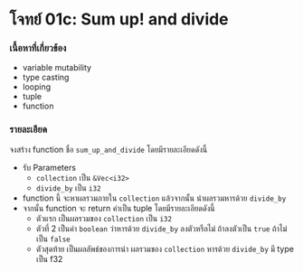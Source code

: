 # โจทย์ 01c: Sum up! and divide
### เนื้อหาที่เกี่ยวข้อง
- variable mutability
- type casting
- looping
- tuple
- function

### รายละเอียด
จงสร้าง function ชื่อ `sum_up_and_divide` โดยมีรายละเอียดดังนี้
- รับ Parameters
    - `collection` เป็น `&Vec<i32>`
    - `divide_by` เป็น `i32`
- function นี้ จะหาผลรวมภายใน `collection` แล้วจากนั้น นำผลรวมหารด้วย `divide_by`
- จากนั้น function จะ return ค่าเป็น tuple โดยมีรายละเอียดดังนี้
    - ตัวแรก เป็นผลรวมของ `collection` เป็น `i32`
    - ตัวที่ 2 เป็นค่า `boolean` ว่าหารด้วย `divide_by` ลงตัวหรือไม่ ถ้าลงตัวเป็น `true` ถ้าไม่เป็น `false`
    - ตัวสุดท้าย เป็นผลลัพธ์ของการนำ ผลรวมของ `collection` หารด้วย `divide_by` มี type เป็น f32 